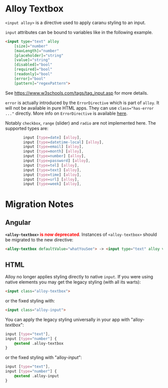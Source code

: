 # Alloy Textbox

`<input alloy>` is a directive used to apply caranu styling to an input.

`input` attributes can be bound to variables like in the following example.

```html
<input type="text" alloy
    [size]="number"
    [maxLength]="number"
    [placeholder]="string"
    [value]="string"
    [disabled]="bool"
    [required]="bool"
    [readonly]="bool"
    [error]="bool"
    [pattern]="regexPattern">
```

See https://www.w3schools.com/tags/tag_input.asp for more details.

`error` is actually introduced by the `ErrorDirective` which is part of `alloy`.  It will not be available in
pure HTML apps.  They can use `class="has-error ..."` directly.  More info on `ErrorDirective` is available [here](../directives/error.md).

Notably `checkbox`, `range` (slider) and `radio` are not implemented here.  The supported types are:

```css
        input [type=date] [alloy],
        input [type=datetime-local] [alloy],
        input [type=email] [alloy],
        input [type=month] [alloy],
        input [type=number] [alloy],
        input [type=password] [alloy],
        input [type=tel] [alloy],
        input [type=text] [alloy],
        input [type=time] [alloy],
        input [type=url] [alloy],
        input [type=week] [alloy],
```

# Migration Notes

## Angular

**`<alloy-textbox>` <span style="color:red">is now deprecated**<span>.
Instances of `<alloy-textbox>` should be migrated to the new directive:

```html
<alloy-textbox defaultValue="whatYouSee"> -> <input type="text" alloy value="whatYouSee">
```

## HTML

Alloy no longer applies styling directly to native `input`.  If you were using
native elements you may get the legacy styling (with all its warts):

```html
<input class="alloy-textbox">
```

or the fixed styling with:

```html
<input class="alloy-input">
```

You can apply the legacy styling universally in your app with "alloy-*textbox*":

```css
input [type="text"],
input [type="number"] {
    @extend .alloy-textbox
}
```

or the fixed styling with "alloy-*input*":

```css
input [type="text"],
input [type="number"] {
    @extend .alloy-input
}
```
